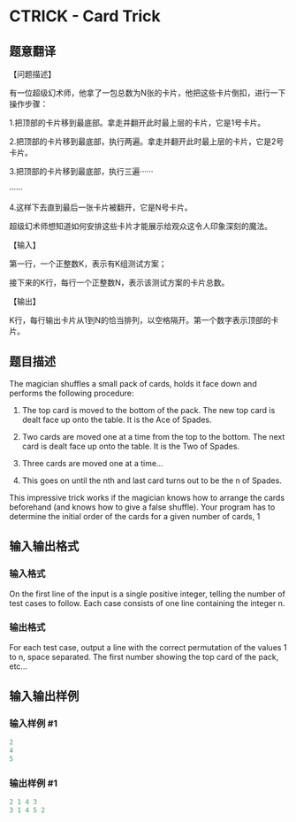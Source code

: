 # CTRICK - Card Trick

## 题意翻译

【问题描述】

有一位超级幻术师，他拿了一包总数为N张的卡片，他把这些卡片倒扣，进行一下操作步骤：

1.把顶部的卡片移到最底部。拿走并翻开此时最上层的卡片，它是1号卡片。

2.把顶部的卡片移到最底部，执行两遍。拿走并翻开此时最上层的卡片，它是2号卡片。

3.把顶部的卡片移到最底部，执行三遍······

······

4.这样下去直到最后一张卡片被翻开，它是N号卡片。

超级幻术师想知道如何安排这些卡片才能展示给观众这令人印象深刻的魔法。

【输入】

第一行，一个正整数K，表示有K组测试方案；

接下来的K行，每行一个正整数N，表示该测试方案的卡片总数。

【输出】

K行，每行输出卡片从1到N的恰当排列，以空格隔开。第一个数字表示顶部的卡片。

## 题目描述

The magician shuffles a small pack of cards, holds it face down and performs the following procedure:

1. The top card is moved to the bottom of the pack. The new top card is dealt face up onto the table. It is the Ace of Spades.

2. Two cards are moved one at a time from the top to the bottom. The next card is dealt face up onto the table. It is the Two of Spades.

3. Three cards are moved one at a time…

4. This goes on until the nth and last card turns out to be the n of Spades.

This impressive trick works if the magician knows how to arrange the cards beforehand (and knows how to give a false shuffle). Your program has to determine the initial order of the cards for a given number of cards, 1

## 输入输出格式

### 输入格式

On the first line of the input is a single positive integer, telling the number of test cases to follow. Each case consists of one line containing the integer n.

### 输出格式

For each test case, output a line with the correct permutation of the values 1 to n, space separated. The first number showing the top card of the pack, etc…

## 输入输出样例

### 输入样例 #1

```cpp
2
4
5
```


### 输出样例 #1

```cpp
2 1 4 3
3 1 4 5 2
```


